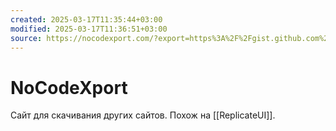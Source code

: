 ```yaml
---
created: 2025-03-17T11:35:44+03:00
modified: 2025-03-17T11:36:51+03:00
source: https://nocodexport.com/?export=https%3A%2F%2Fgist.github.com%2Fmarkflorkowski%2F4269bc529324dceb2858c77b7609704c
---
```


# NoCodeXport

Сайт для скачивания других сайтов. Похож на [[ReplicateUI]].
